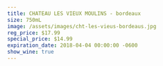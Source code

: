 ```yaml
---
title: CHATEAU LES VIEUX MOULINS - bordeaux
size: 750mL
image: /assets/images/cht-les-vieus-bordeaus.jpg
reg_price: $17.99
special_price: $14.99
expiration_date: 2018-04-04 00:00:00 -0600
show_wine: true
---
```


